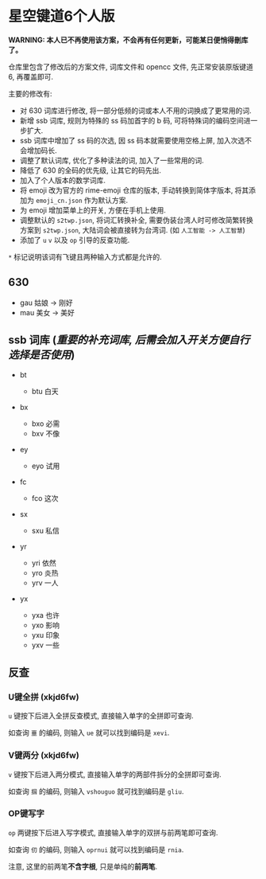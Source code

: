 # 星空键道6个人版

**WARNING: 本人已不再使用该方案，不会再有任何更新，可能某日便悄得刪库了。** 

仓库里包含了修改后的方案文件, 词库文件和 opencc 文件, 先正常安装原版键道6, 再覆盖即可.

主要的修改有:

- 对 630 词库进行修改, 将一部分低频的词或本人不用的词换成了更常用的词.
- 新增 ssb 词库, 规则为特殊的 ss 码加首字的 b 码, 可将特殊词的编码空间进一步扩大.
- ssb 词库中增加了 ss 码的次选, 因 ss 码本就需要使用空格上屏, 加入次选不会增加码长.
- 调整了默认词库, 优化了多种读法的词, 加入了一些常用的词.
- 降低了 630 的全码的优先级, 让其它的码先出.
- 加入了个人版本的数学词库.
- 将 emoji 改为官方的 rime-emoji 仓库的版本, 手动转换到简体字版本, 将其添加为 `emoji_cn.json` 作为默认方案.
- 为 emoji 增加菜单上的开关, 方便在手机上使用.
- 调整默认的 `s2twp.json`, 将词汇转换补全, 需要伪装台湾人时可修改简繁转换方案到 `s2twp.json`, 大陆词会被直接转为台湾词. (如 `人工智能 -> 人工智慧`)
- 添加了 `u` `v` 以及 `op` 引导的反查功能.

`*` 标记说明该词有飞键且两种输入方式都是允许的.

## 630

- gau 姑娘 -> 刚好
- mau 美女 -> 美好

## ssb 词库 (***重要的补充词库, 后需会加入开关方便自行选择是否使用***)

- bt
  - btu 白天

- bx
  - bxo 必需
  - bxv 不像

- ey
  - eyo 试用

- fc
  - fco 这次

- sx
  - sxu 私信

- yr
  - yri 依然
  - yro 炎热
  - yrv 一人

- yx
  - yxa 也许
  - yxo 影响
  - yxu 印象
  - yxv 一些

## 反查

### U键全拼 (xkjd6fw)

`u` 键按下后进入全拼反查模式, 直接输入单字的全拼即可查询.

如查询 `噩` 的编码, 则输入 `ue` 就可以找到编码是 `xevi`.

### V键两分 (xkjd6fw)

`v` 键按下后进入两分模式, 直接输入单字的两部件拆分的全拼即可查询.

如查询 `掴` 的编码, 则输入 `vshouguo` 就可找到编码是 `gliu`.

### OP键写字

`op` 两键按下后进入写字模式, 直接输入单字的双拼与前两笔即可查询.

如查询 `仞` 的编码, 则输入 `oprnui` 就可以找到编码是 `rnia`.

注意, 这里的前两笔**不含字根**, 只是单纯的**前两笔**.
